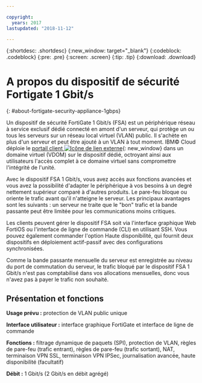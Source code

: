 ```yaml
---

copyright:
  years: 2017
lastupdated: "2018-11-12"

---
```


{:shortdesc: .shortdesc}
{:new_window: target="_blank"}
{:codeblock: .codeblock}
{:pre: .pre}
{:screen: .screen}
{:tip: .tip}
{:download: .download}

# A propos du dispositif de sécurité Fortigate 1 Gbit/s
{: #about-fortigate-security-appliance-1gbps}

Un dispositif de sécurité FortiGate 1 Gbit/s (FSA) est un périphérique réseau à service exclusif dédié connecté en amont d'un serveur, qui protège un ou tous les serveurs sur un réseau local virtuel (VLAN) public. Il s'achète en plus d'un serveur et peut être ajouté à un VLAN à tout moment.  IBM© Cloud déploie le [portail client ![Icône de lien externe](../../icons/launch-glyph.svg "Icône de lien externe")](http://www.fortinet.com/sites/default/files/productdatasheets/FortiGate-300C.pdf){: new_window} dans un domaine virtuel (VDOM) sur le dispositif dédié, octroyant ainsi aux utilisateurs l'accès complet à ce domaine virtuel sans compromettre l'intégrité de l'unité. 

Avec le dispositif FSA 1 Gbit/s, vous avez accès aux fonctions avancées et vous avez la possibilité d'adapter le périphérique à vos besoins à un degré nettement supérieur comparé à d'autres produits. Le pare-feu bloque ou oriente le trafic avant qu'il n'atteigne le serveur. Les principaux avantages sont les suivants : un serveur ne traite que le "bon" trafic et la bande passante peut être limitée pour les communications moins critiques. 

Les clients peuvent gérer le dispositif FSA soit via l'interface graphique Web FortiOS ou l'interface de ligne de commande (CLI) en utilisant SSH. Vous pouvez également commander l'option Haute disponibilité, qui fournit deux dispositifs en déploiement actif-passif avec des configurations synchronisées.

Comme la bande passante mensuelle du serveur est enregistrée au niveau du port de commutation du serveur, le trafic bloqué par le dispositif FSA 1 Gbit/s n'est pas comptabilisé dans vos allocations mensuelles, donc vous n'avez pas à payer le trafic non souhaité.

## Présentation et fonctions

**Usage prévu :** protection de VLAN public unique

**Interface utilisateur :** interface graphique FortiGate et interface de ligne de commande

**Fonctions :** filtrage dynamique de paquets (SPI), protection de VLAN, règles de pare-feu (trafic entrant), règles de pare-feu (trafic sortant), NAT, terminaison VPN SSL, terminaison VPN IPSec, journalisation avancée, haute disponibilité (facultatif)

**Débit :** 1 Gbit/s (2 Gbit/s en débit agrégé)
